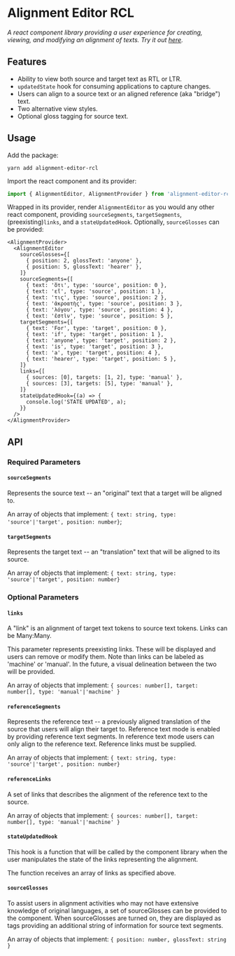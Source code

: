 # Alignment Editor RCL

_A react component library providing a user experience for creating, viewing, and modifying an alignment of texts._
_Try it out [here](https://alignment-editor-rcl.netlify.app/)._

## Features

- Ability to view both source and target text as RTL or LTR.
- `updatedState` hook for consuming applications to capture changes.
- Users can align to a source text or an aligned reference (aka "bridge") text.
- Two alternative view styles.
- Optional gloss tagging for source text.

## Usage

Add the package:

```cli
yarn add alignment-editor-rcl
```

Import the react component and its provider:

```ts
import { AlignmentEditor, AlignmentProvider } from 'alignment-editor-rcl';
```

Wrapped in its provider, render `AlignmentEditor` as you would any other react component, providing `sourceSegments`, `targetSegments`, (preexisting)`links`, and a `stateUpdatedHook`. Optionally, `sourceGlosses` can be provided:

```tsx
<AlignmentProvider>
  <AlignmentEditor
    sourceGlosses={[
      { position: 2, glossText: 'anyone' },
      { position: 5, glossText: 'hearer' },
    ]}
    sourceSegments={[
      { text: 'ὅτι', type: 'source', position: 0 },
      { text: 'εἴ', type: 'source', position: 1 },
      { text: 'τις', type: 'source', position: 2 },
      { text: 'ἀκροατὴς', type: 'source', position: 3 },
      { text: 'λόγου', type: 'source', position: 4 },
      { text: 'ἐστὶν', type: 'source', position: 5 },
    targetSegments={[
      { text: 'For', type: 'target', position: 0 },
      { text: 'if', type: 'target', position: 1 },
      { text: 'anyone', type: 'target', position: 2 },
      { text: 'is', type: 'target', position: 3 },
      { text: 'a', type: 'target', position: 4 },
      { text: 'hearer', type: 'target', position: 5 },
    ]}
    links={[
      { sources: [0], targets: [1, 2], type: 'manual' },
      { sources: [3], targets: [5], type: 'manual' },
    ]}
    stateUpdatedHook={(a) => {
      console.log('STATE UPDATED', a);
    }}
  />
</AlignmentProvider>
```

## API

### Required Parameters

#### `sourceSegments`

Represents the source text -- an "original" text that a target will be aligned to.

An array of objects that implement: `{ text: string, type: 'source'|'target', position: number}`;

#### `targetSegments`

Represents the target text -- an "translation" text that will be aligned to its source.

An array of objects that implement: `{ text: string, type: 'source'|'target', position: number}`

### Optional Parameters

#### `links`

A "link" is an alignment of target text tokens to source text tokens. Links can be Many:Many.

This parameter represents preexisting links. These will be displayed and users can remove or modify them. Note than links can be labeled as 'machine' or 'manual'. In the future, a visual delineation between the two will be provided.

An array of objects that implement: `{ sources: number[], target: number[], type: 'manual'|'machine' }`

#### `referenceSegments`

Represents the reference text -- a previously aligned translation of the source that users will align their target to.
Reference text mode is enabled by providing reference text segments. In reference text mode users can only align to the reference text. Reference links must be supplied.

An array of objects that implement: `{ text: string, type: 'source'|'target', position: number}`

#### `referenceLinks`

A set of links that describes the alignment of the reference text to the source.

An array of objects that implement: `{ sources: number[], target: number[], type: 'manual'|'machine' }`

#### `stateUpdatedHook`

This hook is a function that will be called by the component library when the user manipulates the state of the links representing the alignment.

The function receives an array of links as specified above.

#### `sourceGlosses`

To assist users in alignment activities who may not have extensive knowledge of original languages, a set of sourceGlosses can be provided to the component. When sourceGlosses are turned on, they are displayed as tags providing an additional string of information for source text segments.

An array of objects that implement: `{ position: number, glossText: string }`
